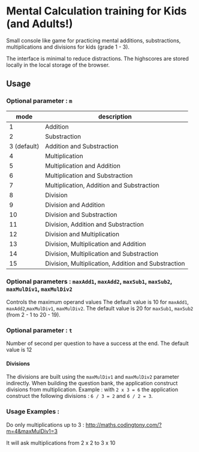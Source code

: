 # Mental Calculation training for Kids (and Adults!)
Small console like game for practicing mental additions, substractions, multiplications and divisions for kids (grade 1 - 3).

The interface is minimal to reduce distractions. 
The highscores are stored locally in the local storage of the browser.

## Usage

### Optional parameter : `m`

| mode | description | 
| - | ----- |
| 1 | Addition |
| 2 | Substraction |
| 3 (default) | Addition and Substraction |
| 4 | Multiplication |
| 5 | Multiplication and Addition |
| 6 | Multiplication and Substraction |
| 7 | Multiplication, Addition and Substraction |
| 8 | Division |
| 9 | Division and Addition |
| 10 | Division and Substraction |
| 11 | Division, Addition and Substraction  |
| 12 | Division and Multiplication |
| 13 | Division, Multiplication and Addition |
| 14 | Division, Multiplication and Substraction |
| 15 | Division, Multiplication, Addition and Substraction |

### Optional parameters : `maxAdd1`, `maxAdd2`, `maxSub1`, `maxSub2`, `maxMulDiv1`, `maxMulDiv2`

Controls the maximum operand values
The default value is 10 for `maxAdd1`, `maxAdd2`,`maxMulDiv1`, `maxMulDiv2`.
The default value is 20 for `maxSub1`, `maxSub2` (from 2 - 1 to 20 - 19).

### Optional parameter : `t`

Number of second per question to have a success at the end.
The default value is 12

#### Divisions
The divisions are built using the `maxMulDiv1` and `maxMulDiv2` parameter indirectly. When building the question bank, the application construct divisions from multiplication. Example : with `2 x 3 = 6` the application construct the following divisions : `6 / 3 = 2` and `6 / 2 = 3`.

### Usage Examples :

Do only multiplications up to 3 : http://maths.codingtony.com/?m=4&maxMulDiv1=3

It will ask multiplications from 2 x 2 to 3 x 10